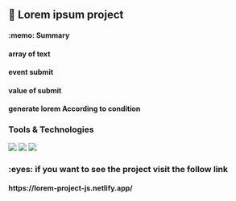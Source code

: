 <h2>
  🚀 Lorem ipsum project
</h2> 

<h4></h4>
<h4> :memo: Summary</h4>
<h4>array of text</h4>
<h4>event submit</h4>
<h4>value of submit </h4>
<h4>generate lorem According to condition </h4>

<h3>Tools & Technologies</h3>
<p>
  <img src="https://img.shields.io/badge/HTML5-E34F26?style=for-the-badge&logo=html5&logoColor=white">
  <img src="https://img.shields.io/badge/CSS3-1572B6?style=for-the-badge&logo=css3&logoColor=white">
  <img src="https://img.shields.io/badge/JavaScript-F7DF1E?style=for-the-badge&logo=javascript&logoColor=black">
</p>


<h3> :eyes: if you want to see the project visit the follow link </h3>
<h4> https://lorem-project-js.netlify.app/ </h4>
